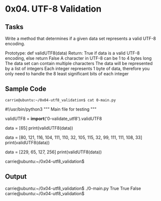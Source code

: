 # 0x04. UTF-8 Validation

## Tasks
  Write a method that determines if a given data set represents a valid UTF-8 encoding.

  Prototype: def validUTF8(data)
  Return: True if data is a valid UTF-8 encoding, else return False
  A character in UTF-8 can be 1 to 4 bytes long
  The data set can contain multiple characters
  The data will be represented by a list of integers
  Each integer represents 1 byte of data, therefore you only need to handle the 8 least significant bits of each integer
  
  ## Sample Code
    carrie@ubuntu:~/0x04-utf8_validation$ cat 0-main.py
  #!/usr/bin/python3
  """
  Main file for testing
  """

  validUTF8 = __import__('0-validate_utf8').validUTF8

  data = [65]
  print(validUTF8(data))

  data = [80, 121, 116, 104, 111, 110, 32, 105, 115, 32, 99, 111, 111, 108, 33]
  print(validUTF8(data))

  data = [229, 65, 127, 256]
  print(validUTF8(data))

  carrie@ubuntu:~/0x04-utf8_validation$
  
  ## Output
   carrie@ubuntu:~/0x04-utf8_validation$ ./0-main.py
  True
  True
  False
  carrie@ubuntu:~/0x04-utf8_validation$
